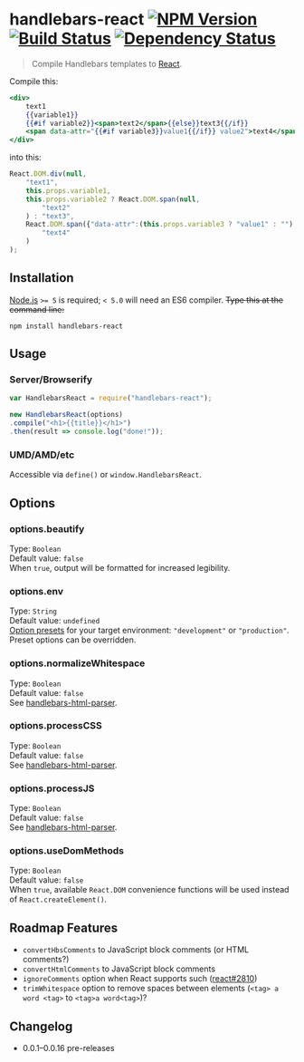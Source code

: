 # handlebars-react [![NPM Version][npm-image]][npm-url] [![Build Status][travis-image]][travis-url] [![Dependency Status][david-image]][david-url]

> Compile Handlebars templates to [React](https://facebook.github.io/react/).

Compile this:
```handlebars
<div>
	text1
	{{variable1}}
	{{#if variable2}}<span>text2</span>{{else}}text3{{/if}}
	<span data-attr="{{#if variable3}}value1{{/if}} value2">text4</span>
</div>
```
into this:
```js
React.DOM.div(null,
	"text1",
	this.props.variable1,
	this.props.variable2 ? React.DOM.span(null,
		"text2"
	) : "text3",
	React.DOM.span({"data-attr":(this.props.variable3 ? "value1" : "") + " value2"},
		"text4"
	)
);
```


## Installation
[Node.js](http://nodejs.org/) `>= 5` is required; `< 5.0` will need an ES6 compiler. ~~Type this at the command line:~~
```shell
npm install handlebars-react
```


## Usage

### Server/Browserify
```js
var HandlebarsReact = require("handlebars-react");

new HandlebarsReact(options)
.compile("<h1>{{title}}</h1>")
.then(result => console.log("done!"));
```

### UMD/AMD/etc
Accessible via `define()` or `window.HandlebarsReact`.


## Options

### options.beautify
Type: `Boolean`  
Default value: `false`  
When `true`, output will be formatted for increased legibility.

### options.env
Type: `String`  
Default value: `undefined`  
[Option presets](https://github.com/stevenvachon/handlebars-react/blob/master/lib/parseOptions.js) for your target environment: `"development"` or `"production"`. Preset options can be overridden.

### options.normalizeWhitespace
Type: `Boolean`  
Default value: `false`  
See [handlebars-html-parser](https://github.com/stevenvachon/handlebars-html-parser).

### options.processCSS
Type: `Boolean`  
Default value: `false`  
See [handlebars-html-parser](https://github.com/stevenvachon/handlebars-html-parser).

### options.processJS
Type: `Boolean`  
Default value: `false`  
See [handlebars-html-parser](https://github.com/stevenvachon/handlebars-html-parser).

### options.useDomMethods
Type: `Boolean`  
Default value: `false`  
When `true`, available `React.DOM` convenience functions will be used instead of `React.createElement()`.


## Roadmap Features
* `convertHbsComments` to JavaScript block comments (or HTML comments?)
* `convertHtmlComments` to JavaScript block comments
* `ignoreComments` option when React supports such ([react#2810](https://github.com/facebook/react/issues/2810))
* `trimWhitespace` option to remove spaces between elements (`<tag> a word <tag>` to `<tag>a word<tag>`)?


## Changelog
* 0.0.1–0.0.16 pre-releases


[npm-image]: https://img.shields.io/npm/v/handlebars-react.svg
[npm-url]: https://npmjs.org/package/handlebars-react
[travis-image]: https://img.shields.io/travis/stevenvachon/handlebars-react.svg
[travis-url]: https://travis-ci.org/stevenvachon/handlebars-react
[david-image]: https://img.shields.io/david/stevenvachon/handlebars-react.svg
[david-url]: https://david-dm.org/stevenvachon/handlebars-react

